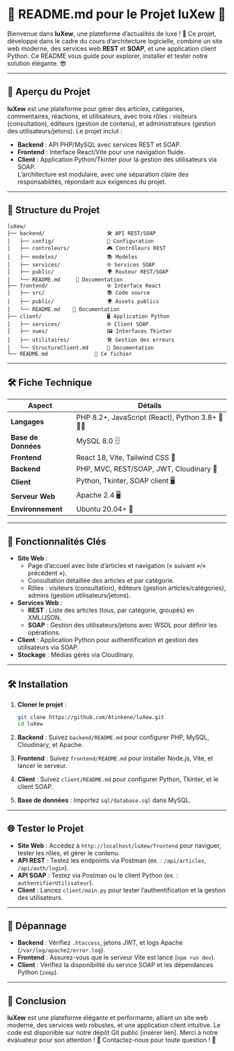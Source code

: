 # 📖 README.md pour le Projet luXew 🌟

Bienvenue dans **luXew**, une plateforme d’actualités de luxe ! 🎉 Ce projet, développé dans le cadre du cours d’architecture logicielle, combine un site web moderne, des services web **REST** et **SOAP**, et une application client Python. Ce README vous guide pour explorer, installer et tester notre solution élégante. 😎

---

## 🚀 Aperçu du Projet

**luXew** est une plateforme pour gérer des articles, catégories, commentaires, réactions, et utilisateurs, avec trois rôles : visiteurs (consultation), éditeurs (gestion de contenu), et administrateurs (gestion des utilisateurs/jetons). Le projet inclut :

- **Backend** : API PHP/MySQL avec services REST et SOAP.
- **Frontend** : Interface React/Vite pour une navigation fluide.
- **Client** : Application Python/Tkinter pour la gestion des utilisateurs via SOAP.\
  L’architecture est modulaire, avec une séparation claire des responsabilités, répondant aux exigences du projet.

---

## 📂 Structure du Projet

```plaintext
luXew/
├── backend/                    🛠️ API REST/SOAP
│   ├── config/                 🔗 Configuration
│   ├── controleurs/            🎮 Contrôleurs REST
│   ├── modeles/                📚 Modèles
│   ├── services/               🌐 Services SOAP
│   ├── public/                 🌍 Routeur REST/SOAP
│   └── README.md     📖 Documentation
├── frontend/                   🌐 Interface React
│   ├── src/                    📚 Code source
│   ├── public/                 🌍 Assets publics
│   └── README.md    📖 Documentation
├── client/                     🖥️ Application Python
│   ├── services/               🌐 Client SOAP
│   ├── vues/                   🖼️ Interfaces Tkinter
│   ├── utilitaires/            🛠️ Gestion des erreurs
│   └── StructureClient.md      📖 Documentation
└── README.md               📖 Ce fichier
```

---

## 🛠️ Fiche Technique

| Aspect | Détails |
| --- | --- |
| **Langages** | PHP 8.2+, JavaScript (React), Python 3.8+ 🐘🌐🐍 |
| **Base de Données** | MySQL 8.0 🗄️ |
| **Frontend** | React 18, Vite, Tailwind CSS 🚀 |
| **Backend** | PHP, MVC, REST/SOAP, JWT, Cloudinary 📸 |
| **Client** | Python, Tkinter, SOAP client 🖥️ |
| **Serveur Web** | Apache 2.4 🖥️ |
| **Environnement** | Ubuntu 20.04+ 🐧 |

---

## 🎯 Fonctionnalités Clés

- **Site Web** :
  - Page d’accueil avec liste d’articles et navigation (« suivant »/« précédent »).
  - Consultation détaillée des articles et par catégorie.
  - Rôles : visiteurs (consultation), éditeurs (gestion articles/catégories), admins (gestion utilisateurs/jetons).
- **Services Web** :
  - **REST** : Liste des articles (tous, par catégorie, groupés) en XML/JSON.
  - **SOAP** : Gestion des utilisateurs/jetons avec WSDL pour définir les opérations.
- **Client** : Application Python pour authentification et gestion des utilisateurs via SOAP.
- **Stockage** : Médias gérés via Cloudinary.

---

## 🛠️ Installation

1. **Cloner le projet** :

   ```bash
   git clone https://github.com/Atinkene/luXew.git
   cd luXew
   ```

2. **Backend** : Suivez `backend/README.md` pour configurer PHP, MySQL, Cloudinary, et Apache.

3. **Frontend** : Suivez `frontend/README.md` pour installer Node.js, Vite, et lancer le serveur.

4. **Client** : Suivez `client/README.md` pour configurer Python, Tkinter, et le client SOAP.

5. **Base de données** : Importez `sql/database.sql` dans MySQL.

---

## 🌐 Tester le Projet

- **Site Web** : Accédez à `http://localhost/luXew/frontend` pour naviguer, tester les rôles, et gérer le contenu.
- **API REST** : Testez les endpoints via Postman (ex. : `/api/articles`, `/api/auth/login`).
- **API SOAP** : Testez via Postman ou le client Python (ex. : `authentifierUtilisateur`).
- **Client** : Lancez `client/main.py` pour tester l’authentification et la gestion des utilisateurs.

---

## 🐞 Dépannage

- **Backend** : Vérifiez `.htaccess`, jetons JWT, et logs Apache (`/var/log/apache2/error.log`).
- **Frontend** : Assurez-vous que le serveur Vite est lancé (`npm run dev`).
- **Client** : Vérifiez la disponibilité du service SOAP et les dépendances Python (`zeep`).

---

## 🎉 Conclusion

**luXew** est une plateforme élégante et performante, alliant un site web moderne, des services web robustes, et une application client intuitive. Le code est disponible sur notre dépôt Git public \[insérer lien\]. Merci à notre évaluateur pour son attention ! 🌟 Contactez-nous pour toute question ! 📩